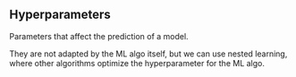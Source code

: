 ## Hyperparameters

Parameters that affect the prediction of a model.

They are not adapted by the ML algo itself, but we can use nested learning, where other algorithms optimize the hyperparameter for the ML algo.